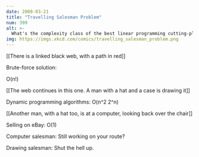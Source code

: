 ```yaml
---
date: 2008-03-21
title: "Travelling Salesman Problem"
num: 399
alt: >-
  What's the complexity class of the best linear programming cutting-plane techniques?  I couldn't find it anywhere.  Man, the Garfield guy doesn't have these problems ...
img: https://imgs.xkcd.com/comics/travelling_salesman_problem.png
---
```

[[There is a linked black web, with a path in red]]

Brute-force solution:

O(n!)

[[The web continues in this one. A man with a hat and a case is drawing it]]

Dynamic programming algorithms: O(n^2 2^n)

[[Another man, with a hat too, is at a computer, looking back over the chair]]

Selling on eBay: O(1)

Computer salesman: Still working on your route?

Drawing salesman: Shut the hell up.

